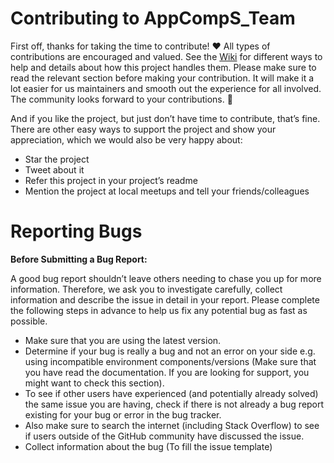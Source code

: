 # **Contributing to AppCompS_Team** #

First off, thanks for taking the time to contribute! ❤️
All types of contributions are encouraged and valued. 
See the [Wiki](https://github.com/DMU-CTEC2902-2022/AppCompS_Team/wiki) for different ways to help and details about how this project handles them. 
Please make sure to read the relevant section before making your contribution. It will make it a lot easier for us maintainers and smooth out the experience for all involved. 
The community looks forward to your contributions. 🎉

And if you like the project, but just don’t have time to contribute, that’s fine. There are other easy ways to support the project and show your appreciation, which we would also be very happy about:

* Star the project
* Tweet about it
* Refer this project in your project’s readme
* Mention the project at local meetups and tell your friends/colleagues

# **Reporting Bugs** #

**Before Submitting a Bug Report:**

A good bug report shouldn’t leave others needing to chase you up for more information. Therefore, we ask you to investigate carefully, 
collect information and describe the issue in detail in your report. Please complete the following steps in advance to help us fix any potential bug as fast as possible.

* Make sure that you are using the latest version.
* Determine if your bug is really a bug and not an error on your side e.g. using incompatible environment components/versions (Make sure that you have read the documentation. 
If you are looking for support, you might want to check this section).
* To see if other users have experienced (and potentially already solved) the same issue you are having, 
check if there is not already a bug report existing for your bug or error in the bug tracker.
* Also make sure to search the internet (including Stack Overflow) to see if users outside of the GitHub community have discussed the issue.
* Collect information about the bug (To fill the issue template)
